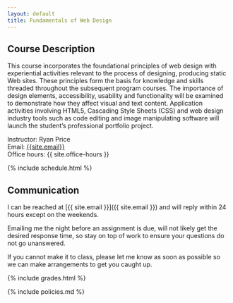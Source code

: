 ```yaml
---
layout: default
title: Fundamentals of Web Design
---
```


## Course Description

This course incorporates the foundational principles of web design with experiential activities relevant to the process of designing, producing static Web sites. These principles form the basis for knowledge and skills threaded throughout the subsequent program courses. The importance of design elements, accessibility, usability and functionality will be examined to demonstrate how they affect visual and text content. Application activities involving HTML5, Cascading Style Sheets (CSS) and web design industry tools such as code editing and image manipulating software will launch the student’s professional portfolio project.

Instructor: Ryan Price  
Email: [{{site.email}}](mailto:{{site.email}})  
Office hours: {{ site.office-hours }}

{% include schedule.html %}

## Communication

I can be reached at [{{ site.email }}]({{ site.email }}) and will reply within 24 hours except on the weekends. 

Emailing me the night before an assignment is due, will not likely get the desired response time, so stay on top of work to ensure your questions do not go unanswered.

If you cannot make it to class, please let me know as soon as possible so we can make arrangements to get you caught up.

{% include grades.html %}

{% include policies.md %}